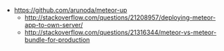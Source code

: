 - https://github.com/arunoda/meteor-up
  - http://stackoverflow.com/questions/21208957/deploying-meteor-app-to-own-server/
  - http://stackoverflow.com/questions/21316344/meteor-vs-meteor-bundle-for-production
